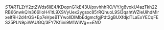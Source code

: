 $START$LZrY2ztZWds6liE4/KDopnG1kE43U/pxvhhhRO/VY/g8vokU4azTkh22RB66nwkQln366IIoH41tL9XSVyUex2ygsxc85rRQhuoL9Sl3qahtWZleUihdMIrxelfRH2d4rGS+Ep7eVpeBTYwoIlDIMbEdgmcfgjPdt2gBUXfdjdTLaExYECqFES25PLN9piWAUGQ/3FY7Kfiini9M1WiIVg==$END$